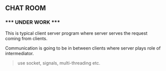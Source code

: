 ## CHAT ROOM

### *** UNDER WORK ***

This is typical client server program where server serves the request coming from clients.

Communication is going to be in between clients where server plays role of intermediator.

>use socket, signals, multi-threading etc.
